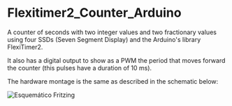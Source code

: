 # Flexitimer2_Counter_Arduino

A counter of seconds with two integer values and two fractionary values using four SSDs (Seven Segment Display) and the Arduino's library FlexiTimer2.

It also has a digital output to show as a PWM the period that moves forward the counter (this pulses have a duration of 10 ms).

The hardware montage is the same as described in the schematic below:

![Esquemático Fritzing](https://user-images.githubusercontent.com/68208538/135009568-fe8c9c6d-aefa-4109-9a1b-b25dcbf803e1.PNG)
